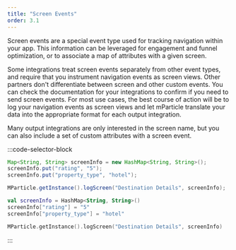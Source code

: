 ```yaml
---
title: "Screen Events"
order: 3.1
---
```


Screen events are a special event type used for tracking navigation within your app. This information can be leveraged for engagement and funnel optimization, or to associate a map of attributes with a given screen. 

Some integrations treat screen events separately from other event types, and require that you instrument navigation events as screen views. Other partners don't differentiate between screen and other custom events. You can check the documentation for your integrations to confirm if you need to send screen events. For most use cases, the best course of action will be to log your navigation events as screen views and let mParticle translate your data into the appropriate format for each output integration.

Many output integrations are only interested in the screen name, but you can also include a set of custom attributes with a screen event.

:::code-selector-block
```java
Map<String, String> screenInfo = new HashMap<String, String>();
screenInfo.put("rating", "5");
screenInfo.put("property_type", "hotel");

MParticle.getInstance().logScreen("Destination Details", screenInfo);
```
```kotlin
val screenInfo = HashMap<String, String>()
screenInfo["rating"] = "5"
screenInfo["property_type"] = "hotel"

MParticle.getInstance().logScreen("Destination Details", screenInfo)
```
:::